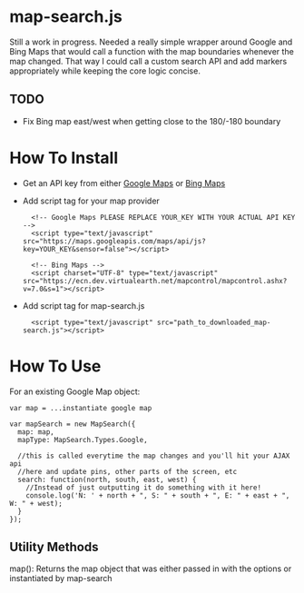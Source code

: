 
map-search.js
=============

Still a work in progress.  Needed a really simple wrapper around Google and Bing Maps that would call a function with the map boundaries whenever the map changed.  That way I could call a custom search API and add markers appropriately while keeping the core logic concise.

TODO
---------
- Fix Bing map east/west when getting close to the 180/-180 boundary


# How To Install
- Get an API key from either [Google Maps](https://developers.google.com/maps/documentation/javascript/tutorial#api_key) or [Bing Maps](http://msdn.microsoft.com/en-us/library/ff428642.aspx)
- Add script tag for your map provider


        <!-- Google Maps PLEASE REPLACE YOUR_KEY WITH YOUR ACTUAL API KEY -->
        <script type="text/javascript" src="https://maps.googleapis.com/maps/api/js?key=YOUR_KEY&sensor=false"></script>

        <!-- Bing Maps -->
        <script charset="UTF-8" type="text/javascript" src="https://ecn.dev.virtualearth.net/mapcontrol/mapcontrol.ashx?v=7.0&s=1"></script>

- Add script tag for map-search.js

        <script type="text/javascript" src="path_to_downloaded_map-search.js"></script>


How To Use
=========

For an existing Google Map object:

    var map = ...instantiate google map

    var mapSearch = new MapSearch({
      map: map,
      mapType: MapSearch.Types.Google,

      //this is called everytime the map changes and you'll hit your AJAX api
      //here and update pins, other parts of the screen, etc
      search: function(north, south, east, west) {
        //Instead of just outputting it do something with it here!
        console.log('N: ' + north + ", S: " + south + ", E: " + east + ", W: " + west);
      }
    });

Utility Methods
--------

map(): Returns the map object that was either passed in with the options or instantiated by map-search
